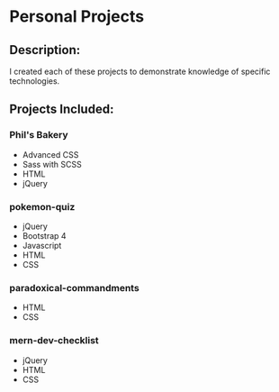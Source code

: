 Personal Projects
==================

## Description:
I created each of these projects to demonstrate knowledge of specific technologies.

## Projects Included:
### Phil's Bakery
* Advanced CSS
* Sass with SCSS
* HTML
* jQuery

### pokemon-quiz
* jQuery
* Bootstrap 4
* Javascript
* HTML
* CSS

### paradoxical-commandments
* HTML
* CSS

### mern-dev-checklist
* jQuery
* HTML
* CSS

